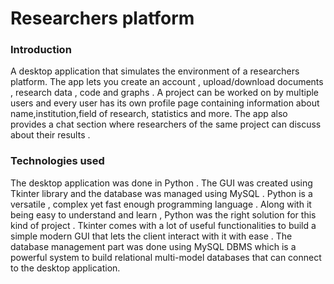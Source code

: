 # Researchers platform

### Introduction
A desktop application that simulates the environment of a researchers platform. 
The app lets you create an account , upload/download documents , research data , code and graphs . A project can be worked on by multiple
users and every user has its own profile page containing information about name,institution,field of research,
statistics and more. The app also provides a chat section where researchers of the same project can discuss about their results .
### Technologies used
The desktop application was done in Python . The GUI was created using Tkinter library and the database was managed using MySQL .
Python is a versatile , complex yet fast enough programming language . Along with it being easy to understand and learn , Python
was the right solution for this kind of project . Tkinter comes with a lot of useful functionalities to build a simple modern GUI 
that lets the client interact with it with ease . The database management part was done using MySQL DBMS which is a powerful system to
build relational multi-model databases that can connect to the desktop application.
